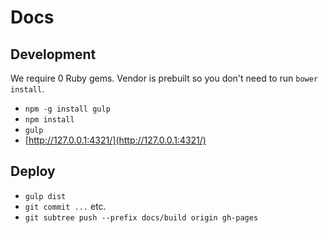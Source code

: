 # Docs

## Development

We require 0 Ruby gems. Vendor is prebuilt so you don't need to run `bower install`.

* `npm -g install gulp`
* `npm install`
* `gulp`
* [http://127.0.0.1:4321/](http://127.0.0.1:4321/)

## Deploy

* `gulp dist`
* `git commit ...` etc.
* `git subtree push --prefix docs/build origin gh-pages`
